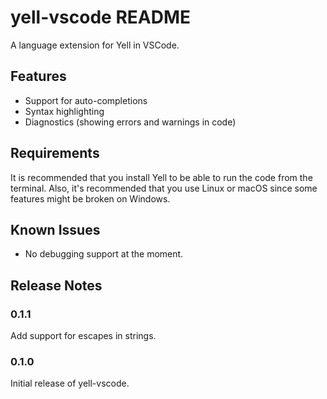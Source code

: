 # yell-vscode README

A language extension for Yell in VSCode.

## Features

* Support for auto-completions
* Syntax highlighting
* Diagnostics (showing errors and warnings in code)

## Requirements

It is recommended that you install Yell to be able to run the code from the terminal. Also, it's recommended that you use Linux or macOS since some features might be broken on Windows.

## Known Issues

* No debugging support at the moment.

## Release Notes

### 0.1.1

Add support for escapes in strings.

### 0.1.0

Initial release of yell-vscode.